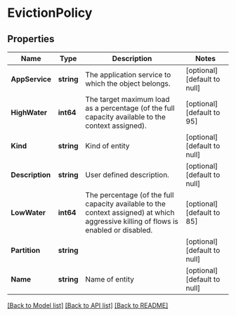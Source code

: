 # EvictionPolicy

## Properties
Name | Type | Description | Notes
------------ | ------------- | ------------- | -------------
**AppService** | **string** | The application service to which the object belongs. | [optional] [default to null]
**HighWater** | **int64** | The target maximum load as a percentage (of the full capacity available to the context assigned). | [optional] [default to 95]
**Kind** | **string** | Kind of entity | [optional] [default to null]
**Description** | **string** | User defined description. | [optional] [default to null]
**LowWater** | **int64** | The percentage (of the full capacity available to the context assigned) at which aggressive killing of flows is enabled or disabled. | [optional] [default to 85]
**Partition** | **string** |  | [optional] [default to null]
**Name** | **string** | Name of entity | [optional] [default to null]

[[Back to Model list]](../README.md#documentation-for-models) [[Back to API list]](../README.md#documentation-for-api-endpoints) [[Back to README]](../README.md)


